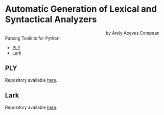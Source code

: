 # Automatic Generation of Lexical and Syntactical Analyzers
<div style="text-align: right"> by Arely Aceves Compean </div>
Parsing Toolkits for Python.

* [PLY](#PLY)
* [Lark](#Lark)

## PLY
Repository available [here](https://github.com/dabeaz/ply).
## Lark
Repository available [here](https://github.com/lark-parser/lark).